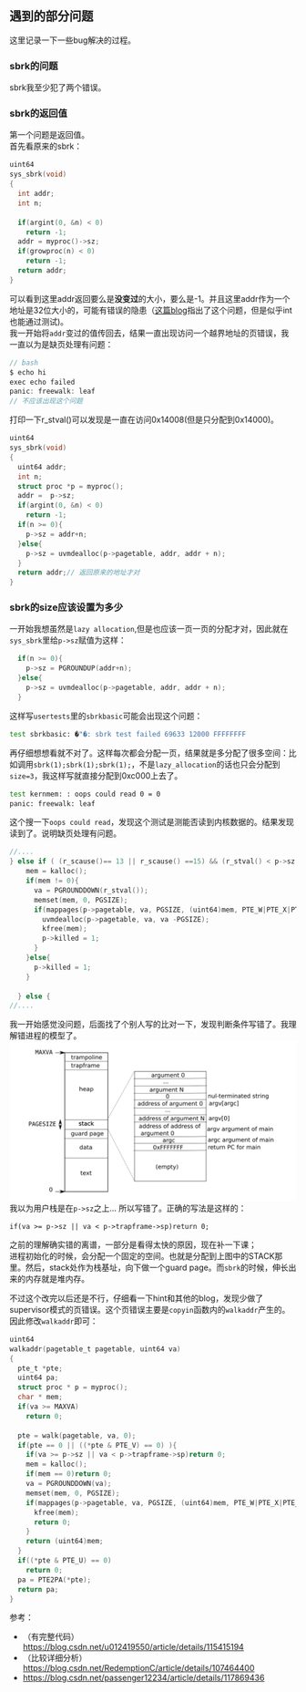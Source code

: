 

## 遇到的部分问题
这里记录一下一些bug解决的过程。  
### sbrk的问题
sbrk我至少犯了两个错误。
### sbrk的返回值
第一个问题是返回值。  
首先看原来的sbrk：
```c
uint64
sys_sbrk(void)
{
  int addr;
  int n;

  if(argint(0, &n) < 0)
    return -1;
  addr = myproc()->sz;
  if(growproc(n) < 0)
    return -1;
  return addr;
}
```
可以看到这里addr返回要么是**没变过**的大小，要么是-1。并且这里addr作为一个地址是32位大小的，可能有错误的隐患（[这篇blog](https://blog.csdn.net/passenger12234/article/details/117869436)指出了这个问题，但是似乎int也能通过测试)。  
我一开始将`addr`变过的值传回去，结果一直出现访问一个越界地址的页错误，我一直以为是缺页处理有问题：
```c
// bash
$ echo hi
exec echo failed
panic: freewalk: leaf 
// 不应该出现这个问题
```
打印一下r_stval()可以发现是一直在访问0x14008(但是只分配到0x14000)。
```c
uint64
sys_sbrk(void)
{
  uint64 addr;
  int n;
  struct proc *p = myproc();
  addr =  p->sz;
  if(argint(0, &n) < 0)
    return -1;
  if(n >= 0){
    p->sz = addr+n; 
  }else{
    p->sz = uvmdealloc(p->pagetable, addr, addr + n);
  }
  return addr;// 返回原来的地址才对
}
```
### sbrk的size应该设置为多少
一开始我想虽然是`lazy allocation`,但是也应该一页一页的分配才对，因此就在`sys_sbrk`里给`p->sz`赋值为这样：
```c
  if(n >= 0){
    p->sz = PGROUNDUP(addr+n); 
  }else{
    p->sz = uvmdealloc(p->pagetable, addr, addr + n);
  }
```
这样写`usertests`里的`sbrkbasic`可能会出现这个问题：
```bash
test sbrkbasic: �"�: sbrk test failed 69633 12000 FFFFFFFF
```
再仔细想想看就不对了。这样每次都会分配一页，结果就是多分配了很多空间：比如调用`sbrk(1);sbrk(1);sbrk(1);`，不是`lazy_allocation`的话也只会分配到`size=3`，我这样写就直接分配到0xc000上去了。

```bash
test kernmem: : oops could read 0 = 0
panic: freewalk: leaf
```
这个搜一下`oops could read`，发现这个测试是测能否读到内核数据的。结果发现读到了。说明缺页处理有问题。
```c
//....
} else if ( (r_scause()== 13 || r_scause() ==15) && (r_stval() < p->sz || r_stval() > p->trapframe->sp)){
    mem = kalloc();
    if(mem != 0){
      va = PGROUNDDOWN(r_stval());
      memset(mem, 0, PGSIZE);
      if(mappages(p->pagetable, va, PGSIZE, (uint64)mem, PTE_W|PTE_X|PTE_R|PTE_U) != 0){
        uvmdealloc(p->pagetable, va, va -PGSIZE);
        kfree(mem);
        p->killed = 1;
      }
    }else{
      p->killed = 1;
    }

  } else {
//....
```
我一开始感觉没问题，后面找了个别人写的比对一下，发现判断条件写错了。我理解错进程的模型了。  
![](https://raw.githubusercontent.com/ruiqurm/image_host/master/blog/20210822222507.png)
我以为用户栈是在`p->sz`之上...  所以写错了。正确的写法是这样的：
```
if(va >= p->sz || va < p->trapframe->sp)return 0;
```
之前的理解确实错的离谱，一部分是看得太快的原因，现在补一下课；  
进程初始化的时候，会分配一个固定的空间。也就是分配到上图中的STACK那里。然后，stack处作为栈基址，向下做一个guard page。而`sbrk`的时候，伸长出来的内存就是堆内存。   

不过这个改完以后还是不行，仔细看一下hint和其他的blog，发现少做了supervisor模式的页错误。这个页错误主要是`copyin`函数内的`walkaddr`产生的。因此修改`walkaddr`即可：
```c
uint64
walkaddr(pagetable_t pagetable, uint64 va)
{
  pte_t *pte;
  uint64 pa;
  struct proc * p = myproc();
  char * mem;
  if(va >= MAXVA)
    return 0;

  pte = walk(pagetable, va, 0);
  if(pte == 0 || ((*pte & PTE_V) == 0) ){
    if(va >= p->sz || va < p->trapframe->sp)return 0;
    mem = kalloc();
    if(mem == 0)return 0;
    va = PGROUNDDOWN(va);
    memset(mem, 0, PGSIZE);
    if(mappages(p->pagetable, va, PGSIZE, (uint64)mem, PTE_W|PTE_X|PTE_R|PTE_U) != 0){
      kfree(mem);
      return 0;
    }
    return (uint64)mem;
  }
  if((*pte & PTE_U) == 0)
    return 0;
  pa = PTE2PA(*pte);
  return pa;
}
```




参考：  
* （有完整代码）https://blog.csdn.net/u012419550/article/details/115415194
* （比较详细分析）https://blog.csdn.net/RedemptionC/article/details/107464400
* https://blog.csdn.net/passenger12234/article/details/117869436